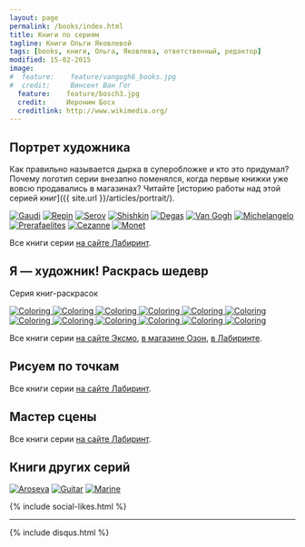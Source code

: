 ```yaml
---
layout: page
permalink: /books/index.html
title: Книги по сериям
tagline: Книги Ольги Яковлевой
tags: [books, книги, Ольга, Яковлева, ответственный, редактор]
modified: 15-02-2015
image:
#  feature:    feature/vangogh6_books.jpg
#  credit:     Винсент Ван Гог
  feature:    feature/bosch3.jpg
  credit:     Иероним Босх
  creditlink: http://www.wikimedia.org/
---
```


## Портрет художника

Как правильно называется дырка в суперобложке и кто это придумал?
Почему логотип серии внезапно поменялся, когда первые книжки уже вовсю
продавались в магазинах? Читайте [историю работы над этой серией книг]({{ site.url }}/articles/portrait/).

<!-- https://github.com/ionelmc/jquery-gp-gallery -->
<div class="pictures">
	<a href="{{ site.url }}/articles/gaudi/"><img title="Gaudi" src="{{ site.url }}/images/books-portrait/2014-Gaudi.jpg" /></a>
	<a href="{{ site.url }}/articles/repin/"><img title="Repin" src="{{ site.url }}/images/books-portrait/2014-Repin.jpg" /></a>
	<a href="{{ site.url }}/articles/serov/"><img title="Serov" src="{{ site.url }}/images/books-portrait/2014-Serov1.jpg" /></a>
	<a href="{{ site.url }}/articles/shishkin/"><img title="Shishkin" src="{{ site.url }}/images/books-portrait/2014-Shishkin1.jpg" /></a>
	<a href="{{ site.url }}/articles/degas/"><img title="Degas" src="{{ site.url }}/images/books-portrait/2014-Degas.jpg" /></a>
	<a href="{{ site.url }}/articles/vangogh/"><img title="Van Gogh" src="{{ site.url }}/images/books-portrait/2013-Van Gogh.jpg" /></a>
	<a href="{{ site.url }}/articles/michelangelo/"><img title="Michelangelo" src="{{ site.url }}/images/books-portrait/2013-Michelangelo.jpg" /></a>
	<a href="{{ site.url }}/articles/prerafaelites/"><img title="Prerafaelites" src="{{ site.url }}/images/books-portrait/2013-Prerafaelites.jpg" /></a>
	<a href="{{ site.url }}/articles/cezanne/"><img title="Cezanne" src="{{ site.url }}/images/books-portrait/2013-Cezanne.jpg" /></a>
	<a href="{{ site.url }}/articles/monet/"><img title="Monet" src="{{ site.url }}/images/books-portrait/2013-Monet.jpg" /></a>
</div>

Все книги серии <a href="http://www.labirint.ru/series/24889/">на сайте Лабиринт</a>.

## Я — художник! Раскрась шедевр

Серия книг-раскрасок

<!-- https://github.com/ionelmc/jquery-gp-gallery -->
<div class="pictures">
  <a href="{{ site.url }}/articles/coloring/">
	<img title="Coloring" src="{{ site.url }}/images/books-coloring/botticelli.jpg" />
	<img title="Coloring" src="{{ site.url }}/images/books-coloring/children.jpg" />
	<img title="Coloring" src="{{ site.url }}/images/books-coloring/davinci.jpg" />
	<img title="Coloring" src="{{ site.url }}/images/books-coloring/degas.jpg" />
	<img title="Coloring" src="{{ site.url }}/images/books-coloring/monet.jpg" />
	<img title="Coloring" src="{{ site.url }}/images/books-coloring/moscow.jpg" />
	<img title="Coloring" src="{{ site.url }}/images/books-coloring/petersbourgh.jpg" />
	<img title="Coloring" src="{{ site.url }}/images/books-coloring/vangogh.jpg" />
	<img title="Coloring" src="{{ site.url }}/images/books-coloring/renoir.jpg" />
	<img title="Coloring" src="{{ site.url }}/images/books-coloring/vermeer.jpg" />
	<img title="Coloring" src="{{ site.url }}/images/books-coloring/russian1.jpg" />
	<img title="Coloring" src="{{ site.url }}/images/books-coloring/russian2.jpg" />
  </a>
</div>

Все книги серии <a href="http://fiction.eksmo.ru/filter/serie/ya-khudozhnik-raskras-shedevr-oblozhka_ID273159/">на сайте Эксмо</a>,
<a href="http://www.ozon.ru/context/detail/id/21207369/">в магазине Озон</a>,
<a href="http://www.labirint.ru/series/27047/">в Лабиринте</a>.

## Рисуем по точкам

Все книги серии <a href="http://www.labirint.ru/series/27121/">на сайте Лабиринт</a>.

## Мастер сцены

Все книги серии <a href="http://www.labirint.ru/series/28522/">на сайте Лабиринт</a>.

## Книги других серий

<!-- https://github.com/ionelmc/jquery-gp-gallery -->
<div class="pictures">
	<a href="{{ site.url }}/articles/aroseva/"><img title="Aroseva" src="{{ site.url }}/images/books-others/2014-Aroseva.jpg" /></a>
	<a href="{{ site.url }}/articles/guitar/"><img title="Guitar" src="{{ site.url }}/images/books-others/2014-Capone1.jpg" /></a>
	<a href="{{ site.url }}/articles/marine/"><img title="Marine" src="{{ site.url }}/images/books-others/2008-marine_large.jpg" /></a>
</div>

{% include social-likes.html %}<hr>
{% include disqus.html %}
